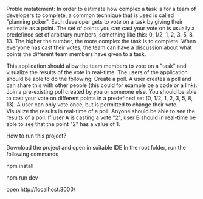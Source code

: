 Proble mstatement:
In order to estimate how complex a task is for a team of developers to complete, a common technique that is used is called "planning poker".
Each developer gets to vote on a task by giving their estimate as a point.
The set of points you can cast your vote on is usually a predefined set of arbitrary numbers, something like this: 0, 1/2, 1, 2, 3, 5, 8, 13.
The higher the number, the more complex the task is to complete.
When everyone has cast their votes, the team can have a discussion about what points the different team members have given to a task.

This application should allow the team members to vote on a "task" and visualize the results of the vote in real-time.
The users of the application should be able to do the following:
Create a poll. A user creates a poll and can share this with other people (this could for example be a code or a link).
Join a pre-existing poll created by you or someone else. You should be able to cast your vote on different points in a predefined set (0, 1/2, 1, 2, 3, 5, 8, 13). A user can only vote once, but is permitted to change their vote.
Visualize the results in real-time of a poll: Anyone should be able to see the results of a poll. If user A is casting a vote "2", user B should in real-time be able to see that the point "2" has a value of 1.

How to run this project?

Download the project and open in suitable IDE
In the root folder, run the following commands


npm install

npm run dev

open http://localhost:3000/

